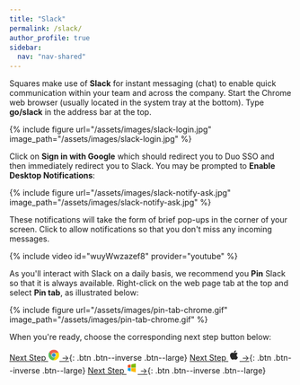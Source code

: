 ```yaml
---
title: "Slack"
permalink: /slack/
author_profile: true
sidebar:
  nav: "nav-shared"
---
```


Squares make use of __Slack__ for instant messaging (chat) to enable quick communication within your team and across the company. Start the Chrome web browser (usually located in the system tray at the bottom). Type __go/slack__ in the address bar at the top.

{% include figure url="/assets/images/slack-login.jpg" image_path="/assets/images/slack-login.jpg" %}

Click on __Sign in with Google__ which should redirect you to Duo SSO and then immediately redirect you to Slack. You may be prompted to __Enable Desktop Notifications__:

{% include figure url="/assets/images/slack-notify-ask.jpg" image_path="/assets/images/slack-notify-ask.jpg" %}

These notifications will take the form of brief pop-ups in the corner of your screen. Click to allow notifications so that you don't miss any incoming messages. 

{% include video id="wuyWwzazef8" provider="youtube" %}

As you'll interact with Slack on a daily basis, we recommend you __Pin__ Slack so that it is always available. Right-click on the web page tab at the top and select __Pin tab__, as illustrated below:

{% include figure url="/assets/images/pin-tab-chrome.gif" image_path="/assets/images/pin-tab-chrome.gif" %}

When you're ready, choose the corresponding next step button below:

[Next Step <img src='/assets/images/chrome.png' width='20' height='20'> &rarr;](/chrome-vpn){: .btn .btn--inverse .btn--large} [Next Step <img src='/assets/images/apple.png' width='20' height='20'> &rarr;](/mac-vpn){: .btn .btn--inverse .btn--large} [Next Step <img src='/assets/images/windows.png' width='20' height='20'> &rarr;](/windows-vpn){: .btn .btn--inverse .btn--large}
